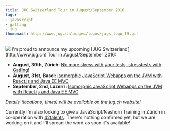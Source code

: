 ```yaml
---
title: JUG Switzerland Tour in August/September 2016
tags:
- javascript
- gatling
- jug
thumbnail: http://www.jug.ch/images/logos/jugs_logo_13.gif
---
```


<img src="{{ page.thumbnail }}" class="postimg"/>
I'm proud to announce my upcoming [JUG Switzerland](http://www.jug.ch) Tour in August/September 2016:

- **August, 30th, Zürich:** [No more stress with your tests, stresstests with Gatling!](/talks/#gatling)
- **August, 31st, Basel:** [Isomorphic JavaScript Webapps on the JVM with React.js and Java EE MVC](/talks/#isomorphic)
- **September, 2nd, Luzern:** [Isomorphic JavaScript Webapps on the JVM with React.js and Java EE MVC](/talks/#isomorphic)

_Details (locations, times) will be available on the [jug.ch](http://www.jug.ch) website!_

Currently I'm also looking to give a JavaScript/Nashorn Training in Zürich in co-operation with [42talents](http://42talents.com).
There's nothing confirmed yet, but we are working on it and I'll spread the word as soon it's available!
